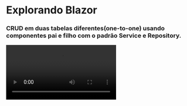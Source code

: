 # Explorando Blazor

### CRUD em duas tabelas diferentes(one-to-one) usando componentes pai e filho com o padrão Service e Repository.

![](https://github.com/manoelgeraldo/BlazorExplorer/blob/master/img/Captura%20de%20Tela%2001.mp4)
